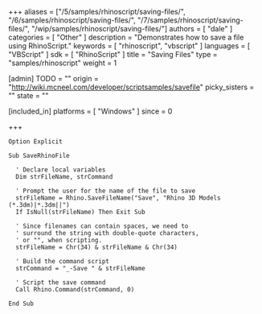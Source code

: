 +++
aliases = ["/5/samples/rhinoscript/saving-files/", "/6/samples/rhinoscript/saving-files/", "/7/samples/rhinoscript/saving-files/", "/wip/samples/rhinoscript/saving-files/"]
authors = [ "dale" ]
categories = [ "Other" ]
description = "Demonstrates how to save a file using RhinoScript."
keywords = [ "rhinoscript", "vbscript" ]
languages = [ "VBScript" ]
sdk = [ "RhinoScript" ]
title = "Saving Files"
type = "samples/rhinoscript"
weight = 1

[admin]
TODO = ""
origin = "http://wiki.mcneel.com/developer/scriptsamples/savefile"
picky_sisters = ""
state = ""

[included_in]
platforms = [ "Windows" ]
since = 0

+++

```vbnet
Option Explicit

Sub SaveRhinoFile

  ' Declare local variables
  Dim strFileName, strCommand

  ' Prompt the user for the name of the file to save  
  strFileName = Rhino.SaveFileName("Save", "Rhino 3D Models (*.3dm)|*.3dm||")
  If IsNull(strFileName) Then Exit Sub

  ' Since filenames can contain spaces, we need to
  ' surround the string with double-quote characters,
  ' or "", when scripting.    
  strFileName = Chr(34) & strFileName & Chr(34)

  ' Build the command script
  strCommand = "_-Save " & strFileName

  ' Script the save command
  Call Rhino.Command(strCommand, 0)

End Sub
```
